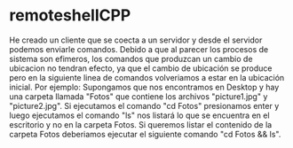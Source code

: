 # remoteshellCPP
He creado un cliente que se coecta a un servidor y desde el servidor podemos enviarle comandos. 
Debido a que al parecer los procesos de sistema son efimeros, los comandos que produzcan un cambio de ubicacion no tendran efecto, ya que el cambio de ubicación se produce pero en la siguiente linea de comandos volveriamos a estar en la ubicación inicial. 
Por ejemplo: 
   Supongamos que nos encontramos en Desktop y hay una carpeta llamada "Fotos" que contiene los archivos "picture1.jpg" y     "picture2.jpg". Si ejecutamos el comando "cd Fotos" presionamos enter y luego ejecutamos el comando "ls" nos listará lo que se encuentra en el escritorio y no en la carpeta Fotos. Si queremos listar el contenido de la carpeta Fotos deberiamos ejecutar el siguiente comando "cd Fotos && ls".
